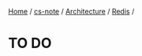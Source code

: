 [Home](https://mengxianbin.github.io) /
[cs-note](https://mengxianbin.github.io/cs-note) /
[Architecture](https://mengxianbin.github.io/cs-note/content/Architecture) /
[Redis](https://mengxianbin.github.io/cs-note/content/Architecture/Redis) /

# TO DO
